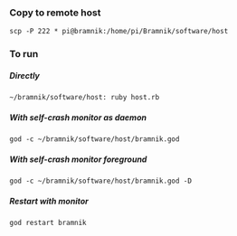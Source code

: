 ### Copy to remote host 
`scp -P 222 * pi@bramnik:/home/pi/Bramnik/software/host`

### To run
##### Directly
`~/bramnik/software/host: ruby host.rb`

##### With self-crash monitor as daemon
`god -c ~/bramnik/software/host/bramnik.god`

##### With self-crash monitor foreground
`god -c ~/bramnik/software/host/bramnik.god -D`

##### Restart with monitor
`god restart bramnik`